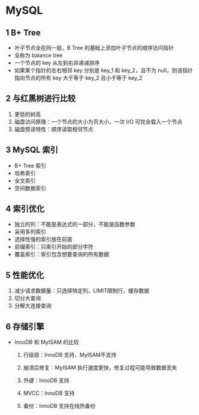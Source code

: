 # MySQL

## 1 B+ Tree

+ 叶子节点全在同一层，B Tree 的基础上添加叶子节点的顺序访问指针
+ 全称为 balance tree
+ 一个节点的 key 从左到右非递减排序
+ 如果某个指针的左右相邻 key 分别是 key_1 和 key_2，且不为 null，则该指针指向节点的所有 key 大于等于 key_2 且小于等于 key_2

## 2 与红黑树进行比较

1. 更低的树高
2. 磁盘访问原理：一个节点的大小为页大小，一次 I/O 可完全载入一个节点
3. 磁盘预读特性：顺序读取相邻节点

## 3 MySQL 索引

+ B+ Tree 索引
+ 哈希索引
+ 全文索引
+ 空间数据索引

## 4 索引优化

+ 独立的列：不能是表达式的一部分，不能是函数参数
+ 采用多列索引
+ 选择性强的索引放在前面
+ 前缀索引：只索引开始的部分字符
+ 覆盖索引：索引包含想要查询的所有数据

## 5 性能优化

1. 减少请求数据量：只选择特定列，LIMIT限制行，缓存数据
2. 切分大查询
3. 分解大连接查询

## 6 存储引擎

+ InnoDB 和 MyISAM 的比较

  1. 行级锁：InnoDB 支持，MyISAM不支持

  2. 崩溃后修复：MyISAM 执行速度更快，修复过程可能导致数据丢失
  3. 外键：InnoDB 支持
  4. MVCC：InnoDB 支持
  5. 备份：InnoDB 支持在线热备份